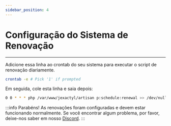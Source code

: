 ```yaml
---
sidebar_position: 4
---
```


# Configuração do Sistema de Renovação

***

Adicione essa linha ao crontab do seu sistema para executar o script de renovação diariamente.

```bash
crontab -e # Pick '1' if prompted
```
Em seguida, cole esta linha e saia depois:

```bash
0 0 * * * php /var/www/jexactyl/artisan p:schedule:renewal >> /dev/null 2>&1
```

:::info Parabéns!
As renovações foram configuradas e devem estar funcionando normalmente.
Se você encontrar algum problema, por favor, deixe-nos saber em nosso [Discord](https://discord.gg/8r7n7mU33R).
:::
